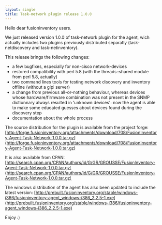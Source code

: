 ```yaml
---
layout: single
title: Task-network plugin release 1.0.0
---
```


Hello dear fusioninventory users.

We just released version 1.0.0 of task-network plugin for the agent, wich actually includes two plugins previously distributed separatly (task-netdiscovery and task-netinventory).

This release brings the following changes:

* a few bugfixes, especially for non-cisco network-devices
* restored compatibility with perl 5.8 (with the threads::shared module from perl 5.8, actually)
* two command lines tools for testing network discovery and inventory offline (without a glpi server)
* a change from previous all-or-nothing behaviour, whereas devices whose hardware/firmware combination was not present in the SNMP dictionnary always resulted in 'unknown devices': now the agent is able to make some educated guesses about devices found during the discovery step
* documentation about the whole process



The source distribution for the plugin is available from the project forge:
[http://forge.fusioninventory.org/attachments/download/708/FusionInventory-Agent-Task-Network-1.0.0.tar.gz](http://forge.fusioninventory.org/attachments/download/708/FusionInventory-Agent-Task-Network-1.0.0.tar.gz)

It is also available from CPAN:
[http://search.cpan.org/CPAN/authors/id/G/GR/GROUSSE/FusionInventory-Agent-Task-Network-1.0.0.tar.gz](http://search.cpan.org/CPAN/authors/id/G/GR/GROUSSE/FusionInventory-Agent-Task-Network-1.0.0.tar.gz)

The windows distribution of the agent has also been updated to include the latest version:
[http://prebuilt.fusioninventory.org/stable/windows-i386/fusioninventory-agent_windows-i386_2.2.5-1.exe](http://prebuilt.fusioninventory.org/stable/windows-i386/fusioninventory-agent_windows-i386_2.2.5-1.exe)

Enjoy :)
